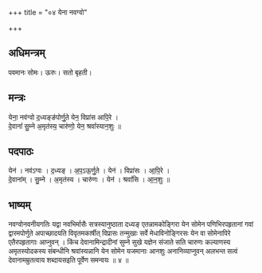 +++
title = "०४ येना नवग्वो"

+++
## अधिमन्त्रम्
पवमानः सोमः। ऊरुः। सतो बृहती।

## मन्त्रः
येना॒ नव॑ग्वो द॒ध्यङ्ङ॑पोर्णु॒ते येन॒ विप्रा॑स आपि॒रे ।  
दे॒वानां॑ सु॒म्ने अ॒मृत॑स्य॒ चारु॑णो॒ येन॒ श्रवां॑स्यान॒शुः ॥

## पदपाठः
येन॑ । नव॑ऽग्वः । द॒ध्यङ् । अ॒प॒ऽऊ॒र्णु॒ते । येन॑ । विप्रा॑सः । आ॒पि॒रे ।  
दे॒वाना॑म् । सु॒म्ने । अ॒मृत॑स्य । चारु॑णः । येन॑ । श्रवां॑सि । आ॒न॒शुः ॥

## भाष्यम्
नवग्वोनवनीयगतिः यद्वा नवभिर्मासैः सत्रस्यानुष्ठाता दध्यङ् एतन्नामकोङ्गिरा येन सोमेन पणिभिरपहृतानां गवां द्वारमपोर्णुते अपाच्छादयति विवृतमकार्षीत् विप्रासः तन्मुखाः सर्वे मेधाविनोङ्गिरसः येन वा सोमेनापिरे एतैरपहृतागाः आप्नुवन् । किंच देवानामिन्द्रादीनां सुम्ने सुखे यज्ञेन संजाते सति चारुणः कल्याणस्य अमृतस्योदकस्य संबन्धीनि श्रवांस्यन्नानि येन सोमेन यजमानाः आनशुः अनानिव्याप्नुवन् अलभन्त सत्वं देवानामम्रुतत्वाय शब्दायसइति पूर्वेण समन्वयः ॥ ४ ॥